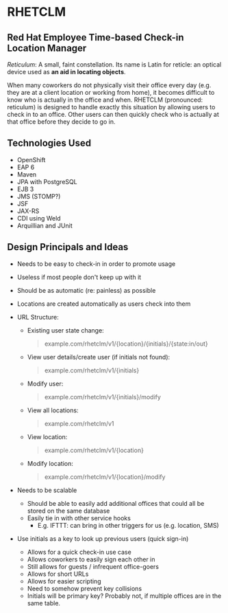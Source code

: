 RHETCLM
========
Red Hat Employee Time-based Check-in Location Manager
--------

*Reticulum*: 
    A small, faint constellation. Its name is Latin for reticle: an optical device used as **an aid in locating objects**.


When many coworkers do not physically visit their office every day (e.g. they are at a client location or working from home), it becomes difficult to know who is actually in the office and when. RHETCLM (pronounced: reticulum) is designed to handle exactly this situation by allowing users to check in to an office. Other users can then quickly check who is actually at that office before they decide to go in.


Technologies Used
-----------------

  * OpenShift 
  * EAP 6
  * Maven
  * JPA with PostgreSQL 
  * EJB 3 
  * JMS (STOMP?)
  * JSF 
  * JAX-RS
  * CDI using Weld
  * Arquillian and JUnit

Design Principals and Ideas
---------------------------

  * Needs to be easy to check-in in order to promote usage 
  * Useless if most people don't keep up with it 
  * Should be as automatic (re: painless) as possible
  * Locations are created automatically as users check into them

  * URL Structure:

    - Existing user state change:

        > example.com/rhetclm/v1/{location}/{initials}/{state:in/out}

    - View user details/create user (if initials not found):

        > example.com/rhetclm/v1/{initials}

    - Modify user:

        > example.com/rhetclm/v1/{initials}/modify

    - View all locations:

        > example.com/rhetclm/v1

    - View location:

        > example.com/rhetclm/v1/{location}

    - Modify location:

        > example.com/rhetclm/v1/{location}/modify

  * Needs to be scalable 
    - Should be able to easily add additional offices that could all be stored on the same database 
    - Easily tie in with other service hooks 
      + E.g. IFTTT: can bring in other triggers for us (e.g. location, SMS) 

  * Use initials as a key to look up previous users (quick sign-in)
    - Allows for a quick check-in use case
    - Allows coworkers to easily sign each other in
    - Still allows for guests / infrequent office-goers
    - Allows for short URLs
    - Allows for easier scripting
    - Need to somehow prevent key collisions 
    - Initials will be primary key? Probably not, if multiple offices are in the same table.
